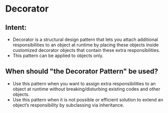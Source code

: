# Decorator

## Intent:
- Decorator is a structural design pattern that lets you attach additional responsibilities to an object at runtime by placing these objects inside customized decorator objects that contain these extra responsibilities. 
- This pattern can be applied to objects only.

## When should "the Decorator Pattern" be used?
- Use this pattern when you want to assign extra responsibilities to an object at runtime without breaking/disturbing existing codes and other objects.
- Use this pattern when it is not possible or efficient solution to extend an object’s responsibility by subclassing via inheritance.
